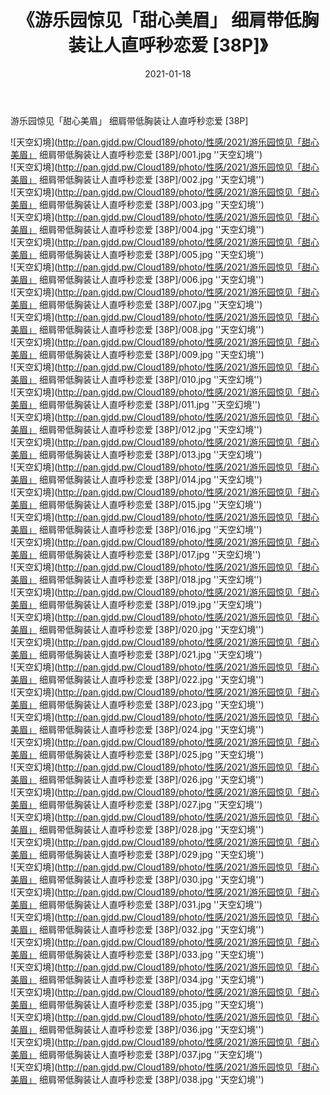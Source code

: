 ﻿---
layout: post
title:  《游乐园惊见「甜心美眉」 细肩带低胸装让人直呼秒恋爱 [38P]》
date:   2021-01-18
img: http://pan.gjdd.pw/Cloud189/photo/性感/2021/游乐园惊见「甜心美眉」 细肩带低胸装让人直呼秒恋爱 [38P]/000.jpg
categories: [美女, 性感, 泳衣]
---

游乐园惊见「甜心美眉」 细肩带低胸装让人直呼秒恋爱 [38P]



![天空幻境](http://pan.gjdd.pw/Cloud189/photo/性感/2021/游乐园惊见「甜心美眉」 细肩带低胸装让人直呼秒恋爱 [38P]/001.jpg ''天空幻境'') <br>
![天空幻境](http://pan.gjdd.pw/Cloud189/photo/性感/2021/游乐园惊见「甜心美眉」 细肩带低胸装让人直呼秒恋爱 [38P]/002.jpg ''天空幻境'') <br>
![天空幻境](http://pan.gjdd.pw/Cloud189/photo/性感/2021/游乐园惊见「甜心美眉」 细肩带低胸装让人直呼秒恋爱 [38P]/003.jpg ''天空幻境'') <br>
![天空幻境](http://pan.gjdd.pw/Cloud189/photo/性感/2021/游乐园惊见「甜心美眉」 细肩带低胸装让人直呼秒恋爱 [38P]/004.jpg ''天空幻境'') <br>
![天空幻境](http://pan.gjdd.pw/Cloud189/photo/性感/2021/游乐园惊见「甜心美眉」 细肩带低胸装让人直呼秒恋爱 [38P]/005.jpg ''天空幻境'') <br>
![天空幻境](http://pan.gjdd.pw/Cloud189/photo/性感/2021/游乐园惊见「甜心美眉」 细肩带低胸装让人直呼秒恋爱 [38P]/006.jpg ''天空幻境'') <br>
![天空幻境](http://pan.gjdd.pw/Cloud189/photo/性感/2021/游乐园惊见「甜心美眉」 细肩带低胸装让人直呼秒恋爱 [38P]/007.jpg ''天空幻境'') <br>
![天空幻境](http://pan.gjdd.pw/Cloud189/photo/性感/2021/游乐园惊见「甜心美眉」 细肩带低胸装让人直呼秒恋爱 [38P]/008.jpg ''天空幻境'') <br>
![天空幻境](http://pan.gjdd.pw/Cloud189/photo/性感/2021/游乐园惊见「甜心美眉」 细肩带低胸装让人直呼秒恋爱 [38P]/009.jpg ''天空幻境'') <br>
![天空幻境](http://pan.gjdd.pw/Cloud189/photo/性感/2021/游乐园惊见「甜心美眉」 细肩带低胸装让人直呼秒恋爱 [38P]/010.jpg ''天空幻境'') <br>
![天空幻境](http://pan.gjdd.pw/Cloud189/photo/性感/2021/游乐园惊见「甜心美眉」 细肩带低胸装让人直呼秒恋爱 [38P]/011.jpg ''天空幻境'') <br>
![天空幻境](http://pan.gjdd.pw/Cloud189/photo/性感/2021/游乐园惊见「甜心美眉」 细肩带低胸装让人直呼秒恋爱 [38P]/012.jpg ''天空幻境'') <br>
![天空幻境](http://pan.gjdd.pw/Cloud189/photo/性感/2021/游乐园惊见「甜心美眉」 细肩带低胸装让人直呼秒恋爱 [38P]/013.jpg ''天空幻境'') <br>
![天空幻境](http://pan.gjdd.pw/Cloud189/photo/性感/2021/游乐园惊见「甜心美眉」 细肩带低胸装让人直呼秒恋爱 [38P]/014.jpg ''天空幻境'') <br>
![天空幻境](http://pan.gjdd.pw/Cloud189/photo/性感/2021/游乐园惊见「甜心美眉」 细肩带低胸装让人直呼秒恋爱 [38P]/015.jpg ''天空幻境'') <br>
![天空幻境](http://pan.gjdd.pw/Cloud189/photo/性感/2021/游乐园惊见「甜心美眉」 细肩带低胸装让人直呼秒恋爱 [38P]/016.jpg ''天空幻境'') <br>
![天空幻境](http://pan.gjdd.pw/Cloud189/photo/性感/2021/游乐园惊见「甜心美眉」 细肩带低胸装让人直呼秒恋爱 [38P]/017.jpg ''天空幻境'') <br>
![天空幻境](http://pan.gjdd.pw/Cloud189/photo/性感/2021/游乐园惊见「甜心美眉」 细肩带低胸装让人直呼秒恋爱 [38P]/018.jpg ''天空幻境'') <br>
![天空幻境](http://pan.gjdd.pw/Cloud189/photo/性感/2021/游乐园惊见「甜心美眉」 细肩带低胸装让人直呼秒恋爱 [38P]/019.jpg ''天空幻境'') <br>
![天空幻境](http://pan.gjdd.pw/Cloud189/photo/性感/2021/游乐园惊见「甜心美眉」 细肩带低胸装让人直呼秒恋爱 [38P]/020.jpg ''天空幻境'') <br>
![天空幻境](http://pan.gjdd.pw/Cloud189/photo/性感/2021/游乐园惊见「甜心美眉」 细肩带低胸装让人直呼秒恋爱 [38P]/021.jpg ''天空幻境'') <br>
![天空幻境](http://pan.gjdd.pw/Cloud189/photo/性感/2021/游乐园惊见「甜心美眉」 细肩带低胸装让人直呼秒恋爱 [38P]/022.jpg ''天空幻境'') <br>
![天空幻境](http://pan.gjdd.pw/Cloud189/photo/性感/2021/游乐园惊见「甜心美眉」 细肩带低胸装让人直呼秒恋爱 [38P]/023.jpg ''天空幻境'') <br>
![天空幻境](http://pan.gjdd.pw/Cloud189/photo/性感/2021/游乐园惊见「甜心美眉」 细肩带低胸装让人直呼秒恋爱 [38P]/024.jpg ''天空幻境'') <br>
![天空幻境](http://pan.gjdd.pw/Cloud189/photo/性感/2021/游乐园惊见「甜心美眉」 细肩带低胸装让人直呼秒恋爱 [38P]/025.jpg ''天空幻境'') <br>
![天空幻境](http://pan.gjdd.pw/Cloud189/photo/性感/2021/游乐园惊见「甜心美眉」 细肩带低胸装让人直呼秒恋爱 [38P]/026.jpg ''天空幻境'') <br>
![天空幻境](http://pan.gjdd.pw/Cloud189/photo/性感/2021/游乐园惊见「甜心美眉」 细肩带低胸装让人直呼秒恋爱 [38P]/027.jpg ''天空幻境'') <br>
![天空幻境](http://pan.gjdd.pw/Cloud189/photo/性感/2021/游乐园惊见「甜心美眉」 细肩带低胸装让人直呼秒恋爱 [38P]/028.jpg ''天空幻境'') <br>
![天空幻境](http://pan.gjdd.pw/Cloud189/photo/性感/2021/游乐园惊见「甜心美眉」 细肩带低胸装让人直呼秒恋爱 [38P]/029.jpg ''天空幻境'') <br>
![天空幻境](http://pan.gjdd.pw/Cloud189/photo/性感/2021/游乐园惊见「甜心美眉」 细肩带低胸装让人直呼秒恋爱 [38P]/030.jpg ''天空幻境'') <br>
![天空幻境](http://pan.gjdd.pw/Cloud189/photo/性感/2021/游乐园惊见「甜心美眉」 细肩带低胸装让人直呼秒恋爱 [38P]/031.jpg ''天空幻境'') <br>
![天空幻境](http://pan.gjdd.pw/Cloud189/photo/性感/2021/游乐园惊见「甜心美眉」 细肩带低胸装让人直呼秒恋爱 [38P]/032.jpg ''天空幻境'') <br>
![天空幻境](http://pan.gjdd.pw/Cloud189/photo/性感/2021/游乐园惊见「甜心美眉」 细肩带低胸装让人直呼秒恋爱 [38P]/033.jpg ''天空幻境'') <br>
![天空幻境](http://pan.gjdd.pw/Cloud189/photo/性感/2021/游乐园惊见「甜心美眉」 细肩带低胸装让人直呼秒恋爱 [38P]/034.jpg ''天空幻境'') <br>
![天空幻境](http://pan.gjdd.pw/Cloud189/photo/性感/2021/游乐园惊见「甜心美眉」 细肩带低胸装让人直呼秒恋爱 [38P]/035.jpg ''天空幻境'') <br>
![天空幻境](http://pan.gjdd.pw/Cloud189/photo/性感/2021/游乐园惊见「甜心美眉」 细肩带低胸装让人直呼秒恋爱 [38P]/036.jpg ''天空幻境'') <br>
![天空幻境](http://pan.gjdd.pw/Cloud189/photo/性感/2021/游乐园惊见「甜心美眉」 细肩带低胸装让人直呼秒恋爱 [38P]/037.jpg ''天空幻境'') <br>
![天空幻境](http://pan.gjdd.pw/Cloud189/photo/性感/2021/游乐园惊见「甜心美眉」 细肩带低胸装让人直呼秒恋爱 [38P]/038.jpg ''天空幻境'') <br>